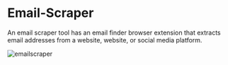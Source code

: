 # Email-Scraper
An email scraper tool has an email finder browser extension that extracts email addresses from a website, website, or social media platform.


![emailscraper](https://user-images.githubusercontent.com/88737074/189989179-75ca0c33-c9ec-44a4-9a77-bc65cb9e0caa.png)
